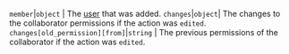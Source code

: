 `member`|`object` | The [user](/rest/users) that was added.
`changes`|`object`| The changes to the collaborator permissions if the action was `edited`.
`changes[old_permission][from]`|`string` | The previous permissions of the collaborator if the action was `edited`.
